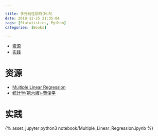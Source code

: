 ```yaml
---

title: 多元线性回归(MLR)
date: 2018-12-25 21:35:04
tags: [Statatistics, Python]
categories: [Books]

---
```


<!-- vim-markdown-toc GFM -->

* [资源](#资源)
* [实践](#实践)

<!-- vim-markdown-toc -->

<!-- more -->

# 资源

- [Multiple Linear Regression][B1]
- [统计学(第六版)-贾俊平][B2]

[B1]: https://newonlinecourses.science.psu.edu/stat501/node/283/
[B2]: https://pan.baidu.com/s/16FU_ZwFqw7wxH85Ry59chw "提取码: u4w4"

# 实践

{% asset_jupyter python3 notebook/Multiple_Linear_Regression.ipynb %}
